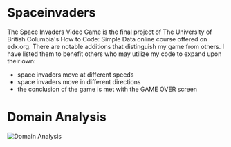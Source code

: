 # Spaceinvaders

The Space Invaders Video Game is the final project of The University of British Columbia's How to Code: Simple Data online course offered on edx.org. There are notable additions that distinguish my game from others. I have listed them to benefit others who may utilize my code to expand upon their own:

 - space invaders move at different speeds
- space invaders move in different directions
- the conclusion of the game is met with the GAME OVER screen

# Domain Analysis
<img class="fit-picture"
 src="https://audiopluginshop.com/wp-content/uploads/2020/11/domain_analysis_si.png"
    alt="Domain Analysis">


